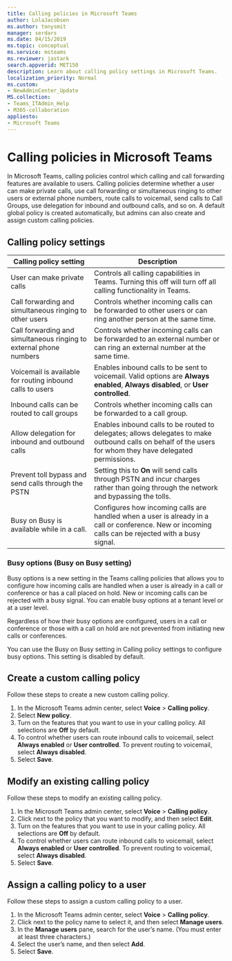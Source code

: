 ```yaml
---
title: Calling policies in Microsoft Teams
author: LolaJacobsen
ms.author: tonysmit
manager: serdars
ms.date: 04/15/2019
ms.topic: conceptual
ms.service: msteams
ms.reviewer: jastark
search.appverid: MET150
description: Learn about calling policy settings in Microsoft Teams.
localization_priority: Normal
ms.custom:
- NewAdminCenter_Update
MS.collection: 
- Teams_ITAdmin_Help
- M365-collaboration
appliesto: 
- Microsoft Teams
---
```


Calling policies in Microsoft Teams
==========================================

In Microsoft Teams, calling policies control which calling and call forwarding features are available to users. Calling policies determine whether a user can make private calls, use call forwarding or  simultaneous ringing to other users or external phone numbers, route calls to voicemail, send calls to Call Groups, use delegation for inbound and outbound calls, and so on. A default global policy is created automatically, but admins can also create and assign custom calling policies.

## Calling policy settings

|Calling policy setting | Description |
|-----------------------|-------------|
|User can make private calls | Controls all calling capabilities in Teams. Turning this off will turn off all calling functionality in Teams.|
|Call forwarding and simultaneous ringing to other users | Controls whether incoming calls can be forwarded to other users or can ring another person at the same time. |
|Call forwarding and simultaneous ringing to external phone numbers | Controls whether incoming calls can be forwarded to an external number or can ring an external number at the same time.|
|Voicemail is available for routing inbound calls to users | Enables inbound calls to be sent to voicemail. Valid options are **Always enabled**, **Always disabled**, or **User controlled**. |
|Inbound calls can be routed to call groups | Controls whether incoming calls can be forwarded to a call group.  |
|Allow delegation for inbound and outbound calls | Enables inbound calls to be routed to delegates; allows delegates to make outbound calls on behalf of the users for whom they have delegated permissions. |
|Prevent toll bypass and send calls through the PSTN | Setting this to **On** will send calls through PSTN and incur charges rather than going through the network and bypassing the tolls. |
|Busy on Busy is available while in a call.| Configures how incoming calls are handled when a user is already in a call or conference. New or incoming calls can be rejected with a busy signal. |

### Busy options (Busy on Busy setting)

Busy options is a new setting in the Teams calling policies that allows you to configure how incoming calls are handled when a user is already in a call or conference or has a call placed on hold. New or incoming calls can be rejected with a busy signal. You can enable busy options at a tenant level or at a user level. 

Regardless of how their busy options are configured, users in a call or conference or those with a call on hold are not prevented from initiating new calls or conferences.

You can use the Busy on Busy setting in Calling policy settings to configure busy options. This setting is disabled by default.

## Create a custom calling policy

Follow these steps to create a new custom calling policy.

1. In the Microsoft Teams admin center, select **Voice** > **Calling policy**.
2. Select **New policy**.
3. Turn on the features that you want to use in your calling policy. All selections are **Off** by default.
4. To control whether users can route inbound calls to voicemail, select **Always enabled** or **User controlled**. To prevent routing to voicemail, select **Always disabled**.
5. Select **Save**.

## Modify an existing calling policy

Follow these steps to modify an existing calling policy.

1. In the Microsoft Teams admin center, select **Voice** > **Calling policy**.
2. Click next to the policy that you want to modify, and then select **Edit**.
3. Turn on the features that you want to use in your calling policy. All selections are **Off** by default.
4. To control whether users can route inbound calls to voicemail, select **Always enabled** or **User controlled**. To prevent routing to voicemail, select **Always disabled**.
5. Select **Save**.

## Assign a calling policy to a user

Follow these steps to assign a custom calling policy to a user.

1. In the Microsoft Teams admin center, select **Voice** > **Calling policy**.
2. Click next to the policy name to select it, and then select **Manage users**.
3. In the **Manage users** pane, search for the user’s name. (You must enter at least three characters.)
4. Select the user’s name, and then select **Add**.
5. Select **Save**.

